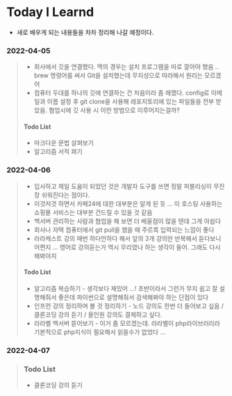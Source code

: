 # Today I Learnd
- 새로 배우게 되는 내용들을 차차 정리해 나갈 예정이다.

### 2022-04-05
>   - 회사에서 깃을 연결했다. 맥의 경우는 설치 프로그램을 따로 깔아야 했음 .. brew 명령어를 써서 Git을 설치했는데 무지성으로 따라해서 원리는 모르겠어
>   - 컴퓨터 두대를 하나의 깃에 연결하는 건 처음이라 좀 헤맸다. config로 이메일과 이름 설정 후 git clone을 사용해 레포지토리에 있는 파일들을 전부 받았음. 협업시에 깃 사용 시 이런 방법으로 이루어지는걸까?
>   #### Todo List
>   * 마크다운 문법 살펴보기
>   * 알고리즘 서적 펴기

### 2022-04-06
>   - 입사하고 제일 도움이 되었던 것은 개발자 도구를 쓰면 정말 퍼블리싱이 무진장 쉬워진다는 점이다.
>   - 이것저것 하면서 카페24에 대한 대부분은 알게 된 듯 ... 이 호스팅 사용하는 쇼핑몰 서비스는 대부분 건드릴 수 있을 것 같음
>   - 백서버 관리하는 사람과 협업을 해 보면 더 배울점이 많을 텐데 그게 아쉽다
>   - 회사나 자택 컴퓨터에서 git pull을 했을 때 주르륵 입력되는 느낌이 좋다
>   - 라라캐스트 강의 매번 하다안하다 해서 앞의 3개 강의만 반복해서 듣다보니 어쩐지 ... 영어로 강의듣는거 역시 무리였나 하는 생각이 들어. 그래도 다시 해봐야지
>   #### Todo List
>   * 알고리즘 복습하기 - 생각보다 재밌어 ...! 초반이라서 그런가 무지 쉽고 잘 설명해줘서 좋은데 파이썬으로 설명해줘서 검색해봐야 하는 단점이 있다
>   * 인프런 강의 정리하며 볼 것 정리하기 - 노드 강의도 한번 더 들어보고 싶음 / 클론코딩 강의 듣기 / 올인원 강의도 결제하고 싶다.
>   * 라라벨 백서버 뜯어보기 - 이거 좀 모르겠는데. 라라벨이 php라이브러리라 기본적으로 php지식이 필요해서 읽을수가 없었다 ...

### 2022-04-07
>   ### Todo List
>   * 클론코딩 강의 듣기